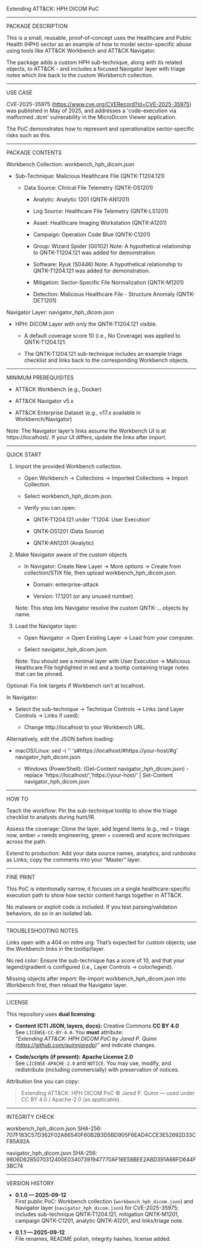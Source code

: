 Extending ATT&CK: HPH DICOM PoC

--------------------------------
PACKAGE DESCRIPTION

This is a small, reusable, proof-of-concept uses the Healthcare and Public Health (HPH) sector as an example of how to model sector-specific abuse using tools like ATT&CK Workbench and ATT&CK Navigator.

The package adds a custom HPH sub-technique, along with its related objects, to ATT&CK - and includes a focused Navigator layer with triage notes which link back to the custom Workbench collection.

--------------------------------
USE CASE

CVE-2025-35975 (https://www.cve.org/CVERecord?id=CVE-2025-35975) was published in May of 2025, and addresses a 'code-execution via malformed .dcm' vulnerability in the MicroDicom Viewer application. 

The PoC demonstrates how to represent and operationalize sector-specific risks such as this.

--------------------------------
PACKAGE CONTENTS

Workbench Collection: workbench_hph_dicom.json

  - Sub-Technique: Malicious Healthcare File (QNTK-T1204.121)
	
	- Data Source: Clinical File Telemetry (QNTK-DS1201)

		- Analytic: Analytic 1201 (QNTK-AN1201)
		
		- Log Source: Healthcare File Telemetry (QNTK-LS1201)

		- Asset: Healthcare Imaging Workstation (QNTK-A1201)
		
		- Campaign: Operation Code Blue (QNTK-C1201)
		
		- Group: Wizard Spider (G0102)
		  Note: A hypothetical relationship to QNTK-T1204.121 was added for demonstration.

		- Software: Ryuk (S0446)
		  Note: A hypothetical relationship to QNTK-T1204.121 was added for demonstration.
		
		- Mitigation: Sector-Specific File Normalization (QNTK-M1201)
		
		- Detection: Malicious Healthcare File - Structure Anomaly (QNTK-DET1201)

Navigator Layer: navigator_hph_dicom.json

  - HPH: DICOM Layer with only the QNTK-T1204.121 visible. 
	
	- A default coverage score 10 (i.e., No Coverage) was applied to QNTK-T1204.121. 
		
	- The QNTK-T1204.121 sub-technique includes an example triage checklist and links back to the corresponding Workbench objects. 

--------------------------------
MINIMUM PREREQUISITES

  - ATT&CK Workbench (e.g., Docker)

  - ATT&CK Navigator v5.x

  - ATT&CK Enterprise Dataset (e.g., v17.x available in Workbench/Navigator)

Note: The Navigator layer’s links assume the Workbench UI is at https://localhost/. If your UI differs, update the links after import.

--------------------------------
QUICK START

1. 	Import the provided Workbench collection.

	- Open Workbench → Collections → Imported Collections → Import Collection.

	- Select workbench_hph_dicom.json.

	- Verify you can open:

		- QNTK-T1204.121 under 'T1204: User Execution'

		- QNTK-DS1201 (Data Source)
		
		- QNTK-AN1201 (Analytic)

2. Make Navigator aware of the custom objects

	- In Navigator: Create New Layer → More options → Create from collection/STIX file, then upload workbench_hph_dicom.json.

		- Domain: enterprise-attack

		- Version: 17.1201 (or any unused number)

	Note: This step lets Navigator resolve the custom QNTK-… objects by name.

3. Load the Navigator layer. 

	- Open Navigator → Open Existing Layer → Load from your computer.

	- Select navigator_hph_dicom.json.
	  
	Note: You should see a minimal layer with User Execution → Malicious Healthcare File highlighted in red and a tooltip containing triage notes that can be pinned.

Optional: Fix link targets if Workbench isn’t at localhost.

In Navigator:

  - Select the sub-technique → Technique Controls → Links (and Layer Controls → Links if used):

	- Change http://localhost to your Workbench URL.

Alternatively, edit the JSON before loading:

  - macOS/Linux: sed -i '' 's#https://localhost/#https://your-host/#g' navigator_hph_dicom.json

	- Windows (PowerShell): (Get-Content navigator_hph_dicom.json) -replace 'https://localhost/','https://your-host/' | Set-Content navigator_hph_dicom.json

--------------------------------
HOW TO

Teach the workflow: Pin the sub-technique tooltip to show the triage checklist to analysts during hunt/IR.

Assess the coverage: Clone the layer, add legend items (e.g., red = triage now, amber = needs engineering, green = covered) and score techniques across the path.

Extend to production: Add your data source names, analytics, and runbooks as Links; copy the comments into your “Master” layer.

--------------------------------
FINE PRINT

This PoC is intentionally narrow, it focuses on a single healthcare-specific execution path to show how sector content hangs together in ATT&CK.

No malware or exploit code is included. If you test parsing/validation behaviors, do so in an isolated lab.

--------------------------------
TROUBLESHOOTING NOTES

Links open with a 404 on mitre.org: That’s expected for custom objects; use the Workbench links in the tooltip/layer.

No red color: Ensure the sub-technique has a score of 10, and that your legend/gradient is configured (i.e., Layer Controls → color/legend).

Missing objects after import: Re-import workbench_hph_dicom.json into Workbench first, then reload the Navigator layer.

--------------------------------
LICENSE

This repository uses **dual licensing**:

- **Content (CTI JSON, layers, docs):** Creative Commons **CC BY 4.0**  
  See `LICENSE-CC-BY-4.0`. You **must** attribute:  
  *“Extending ATT&CK: HPH DICOM PoC by Jared P. Quinn (https://github.com/quinnjaredp)”* and indicate changes.

- **Code/scripts (if present):** **Apache License 2.0**  
  See `LICENSE-APACHE-2.0` and `NOTICE`. You may use, modify, and redistribute (including commercially) with preservation of notices.

Attribution line you can copy:
> Extending ATT&CK: HPH DICOM PoC © Jared P. Quinn — used under CC BY 4.0 / Apache-2.0 (as applicable).

--------------------------------
INTEGRITY CHECK

workbench_hph_dicom.json SHA-256: 707F183C57D362F02A66540F60B2B3D5BD905F6EAD4CCE3E52692D33CF85A92A 

navigator_hph_dicom.json SHA-256: 9806D6285070312400E03407391947770AF16E58BEE2A8D391A66FD644F3BC74

--------------------------------
VERSION HISTORY

- **0.1.0 — 2025-09-12**  
  First public PoC: Workbench collection (`workbench_hph_dicom.json`) and Navigator layer (`navigator_hph_dicom.json`) for CVE-2025-35975; includes sub-technique QNTK-T1204.121, mitigation QNTK-M1201, campaign QNTK-C1201, analytic QNTK-A1201, and links/triage note.

- **0.1.1 — 2025-09-12**  
  File renames, README polish, integrity hashes, license added.

